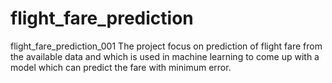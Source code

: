 # flight_fare_prediction
flight_fare_prediction_001
The project focus on prediction of flight fare from the available data and which is used in machine learning to come up with a model which can predict the fare with minimum error.
